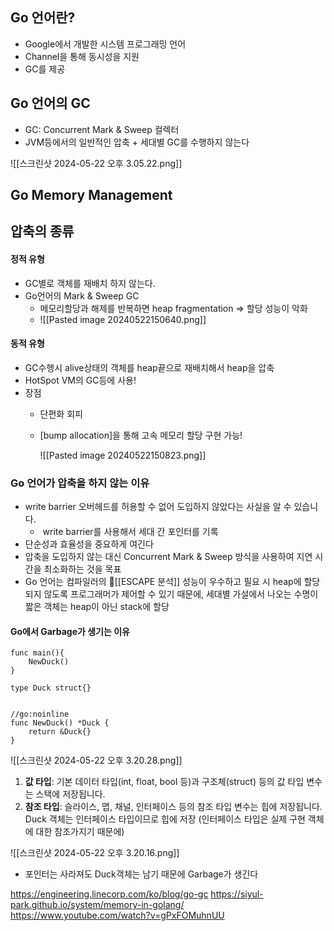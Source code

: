 ## Go 언어란? 
- Google에서 개발한 시스템 프로그래밍 언어
- Channel을 통해 동시성을 지원
- GC를 제공

## Go 언어의 GC
- GC: Concurrent Mark & Sweep 컬렉터
- JVM등에서의 일반적인 압축 + 세대별 GC를 수행하지 않는다

![[스크린샷 2024-05-22 오후 3.05.22.png]]

## Go Memory Management




## 압축의 종류
#### 정적 유형
- GC별로 객체를 재배치 하지 않는다. 
- Go언어의 Mark & Sweep GC
	- 메모리할당과 해제를 반복하면 heap fragmentation => 할당 성능이 악화
	- ![[Pasted image 20240522150640.png]]

#### 동적 유형
- GC수행시 alive상태의 객체를 heap끝으로 재배치해서 heap을 압축
- HotSpot VM의 GC등에 사용!
- 장점
	- 단편화 회피
	- [bump allocation]을 통해 고속 메모리 할당 구현 가능!
	
		![[Pasted image 20240522150823.png]]

### Go 언어가 압축을 하지 않는 이유
- write barrier 오버헤드를 허용할 수 없어 도입하지 않았다는 사실을 알 수 있습니다.
	-  write barrier를 사용해서 세대 간 포인터를 기록
- 단순성과 효율성을 중요하게 여긴다
- 압축을 도입하지 않는 대신 Concurrent Mark & Sweep 방식을 사용하여 지연 시간을 최소화하는 것을 목표
- Go 언어는 컴파일러의 [[ESCAPE 분석]] 성능이 우수하고 필요 시 heap에 할당되지 않도록 프로그래머가 제어할 수 있기 때문에, 세대별 가설에서 나오는 수명이 짧은 객체는 heap이 아닌 stack에 할당

#### Go에서 Garbage가 생기는 이유

```
func main(){
	NewDuck()
}

type Duck struct{}


//go:noinline
func NewDuck() *Duck {
	return &Duck{}
}
```
![[스크린샷 2024-05-22 오후 3.20.28.png]]

1. **값 타입**: 기본 데이터 타입(int, float, bool 등)과 구조체(struct) 등의 값 타입 변수는 스택에 저장됩니다.
2. **참조 타입**: 슬라이스, 맵, 채널, 인터페이스 등의 참조 타입 변수는 힙에 저장됩니다.
Duck 객체는 인터페이스 타입이므로 힙에 저장 (인터페이스 타입은 실제 구현 객체에 대한 참조가지기 때문에)

![[스크린샷 2024-05-22 오후 3.20.16.png]]
- 포인터는 사라져도 Duck객체는 남기 때문에 Garbage가 생긴다






https://engineering.linecorp.com/ko/blog/go-gc
https://siyul-park.github.io/system/memory-in-golang/
https://www.youtube.com/watch?v=gPxFOMuhnUU
